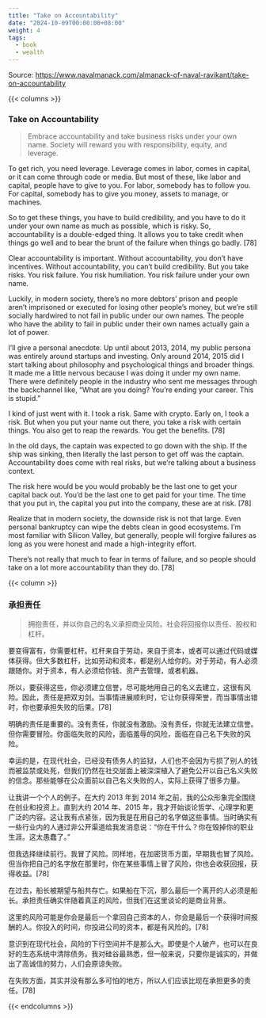 ```yaml
---
title: "Take on Accountability"
date: "2024-10-09T00:00:00+08:00"
weight: 4
tags:
  - book
  - wealth
---
```


Source: <https://www.navalmanack.com/almanack-of-naval-ravikant/take-on-accountability>

{{< columns >}}

### Take on Accountability

> Embrace accountability and take business risks under your own name. Society will reward you with responsibility, equity, and leverage.

To get rich, you need leverage. Leverage comes in labor, comes in capital, or it can come through code or media. But most of these, like labor and capital, people have to give to you. For labor, somebody has to follow you. For capital, somebody has to give you money, assets to manage, or machines.

So to get these things, you have to build credibility, and you have to do it under your own name as much as possible, which is risky. So, accountability is a double-edged thing. It allows you to take credit when things go well and to bear the brunt of the failure when things go badly. [78]

Clear accountability is important. Without accountability, you don’t have incentives. Without accountability, you can’t build credibility. But you take risks. You risk failure. You risk humiliation. You risk failure under your own name.

Luckily, in modern society, there’s no more debtors’ prison and people aren’t imprisoned or executed for losing other people’s money, but we’re still socially hardwired to not fail in public under our own names. The people who have the ability to fail in public under their own names actually gain a lot of power.

I’ll give a personal anecdote. Up until about 2013, 2014, my public persona was entirely around startups and investing. Only around 2014, 2015 did I start talking about philosophy and psychological things and broader things. It made me a little nervous because I was doing it under my own name. There were definitely people in the industry who sent me messages through the backchannel like, “What are you doing? You’re ending your career. This is stupid.”

I kind of just went with it. I took a risk. Same with crypto. Early on, I took a risk. But when you put your name out there, you take a risk with certain things. You also get to reap the rewards. You get the benefits. [78]

In the old days, the captain was expected to go down with the ship. If the ship was sinking, then literally the last person to get off was the captain. Accountability does come with real risks, but we’re talking about a business context.

The risk here would be you would probably be the last one to get your capital back out. You’d be the last one to get paid for your time. The time that you put in, the capital you put into the company, these are at risk. [78]

Realize that in modern society, the downside risk is not that large. Even personal bankruptcy can wipe the debts clean in good ecosystems. I’m most familiar with Silicon Valley, but generally, people will forgive failures as long as you were honest and made a high-integrity effort.

There’s not really that much to fear in terms of failure, and so people should take on a lot more accountability than they do. [78]

{{< column >}}

### 承担责任

> 拥抱责任，并以你自己的名义承担商业风险。社会将回报你以责任、股权和杠杆。

要变得富有，你需要杠杆。杠杆来自于劳动，来自于资本，或者可以通过代码或媒体获得。但大多数杠杆，比如劳动和资本，都是别人给你的。对于劳动，有人必须跟随你。对于资本，有人必须给你钱、资产去管理，或者机器。

所以，要获得这些，你必须建立信誉，尽可能地用自己的名义去建立，这很有风险。因此，责任是把双刃剑。当事情进展顺利时，它让你获得荣誉，而当事情出错时，你也要承担失败的后果。[78]

明确的责任是重要的。没有责任，你就没有激励。没有责任，你就无法建立信誉。但你需要冒险。你面临失败的风险，面临羞辱的风险，面临在自己名下失败的风险。

幸运的是，在现代社会，已经没有债务人的监狱，人们也不会因为亏损了别人的钱而被监禁或处死，但我们仍然在社交层面上被深深植入了避免公开以自己名义失败的信念。那些能够在公众面前以自己名义失败的人，实际上获得了很多力量。

让我讲一个个人的例子。在大约 2013 年到 2014 年之前，我的公众形象完全围绕在创业和投资上。直到大约 2014 年、2015 年，我才开始谈论哲学、心理学和更广泛的内容。这让我有点紧张，因为我是在用自己的名字做这些事情。当时确实有一些行业内的人通过非公开渠道给我发消息说：“你在干什么？你在毁掉你的职业生涯。这太愚蠢了。”

但我选择继续前行。我冒了风险。同样地，在加密货币方面，早期我也冒了风险。但当你把自己的名字放在那里时，你在某些事情上冒了风险，你也会收获回报，获得收益。[78]

在过去，船长被期望与船共存亡。如果船在下沉，那么最后一个离开的人必须是船长。承担责任确实伴随着真正的风险，但我们在这里谈论的是商业背景。

这里的风险可能是你会是最后一个拿回自己资本的人，你会是最后一个获得时间报酬的人。你投入的时间，你投进公司的资本，都是有风险的。[78]

意识到在现代社会，风险的下行空间并不是那么大。即使是个人破产，也可以在良好的生态系统中清除债务。我对硅谷最熟悉，但一般来说，只要你是诚实的，并做出了高诚信的努力，人们会原谅失败。

在失败方面，其实并没有那么多可怕的地方，所以人们应该比现在承担更多的责任。[78]

{{< endcolumns >}}
